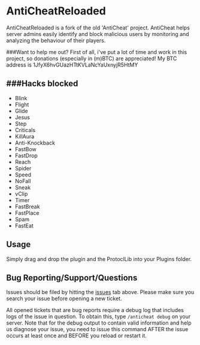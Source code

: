 AntiCheatReloaded
=============
AntiCheatReloaded is a fork of the old 'AntiCheat' project.
AntiCheat helps server admins easily identify and block malicious users by monitoring and analyzing the behaviour of their players.

###Want to help me out?
First of all, i've put a lot of time and work in this project, so donations (especially in (m)BTC) are appreciated!
My BTC address is 1JfyX6hvGUazHTtKVLaNcYaUxnyjR5HtMY

###Hacks blocked
-------
* Blink
* Flight
* Glide
* Jesus
* Step
* Criticals
* KillAura
* Anti-Knockback
* FastBow
* FastDrop
* Reach
* Spider
* Speed
* NoFall
* Sneak
* vClip
* Timer
* FastBreak
* FastPlace
* Spam
* FastEat

Usage
-------
Simply drag and drop the plugin and the ProtoclLib into your Plugins folder.

Bug Reporting/Support/Questions
------------

Issues should be filed by hitting the [issues](https://github.com/Rammelkast/AntiCheatReloaded/issues?state=open) tab above. Please make sure you search your issue before opening a new ticket.

All opened tickets that are bug reports require a debug log that includes logs of the issue in question. To obtain this, type `/anticheat debug` on your server. Note that for the debug output to contain valid information and help us diagnose your issue, you need to issue this command AFTER the issue occurs at least once and BEFORE you reload or restart it.
